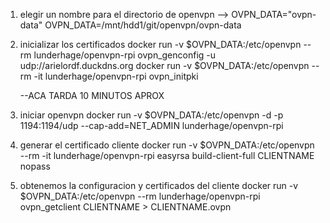 1. elegir un nombre para el directorio de openvpn --> OVPN_DATA="ovpn-data"
	OVPN_DATA=/mnt/hdd1/git/openvpn/ovpn-data
2. inicializar los certificados
	docker run -v $OVPN_DATA:/etc/openvpn --rm lunderhage/openvpn-rpi ovpn_genconfig -u udp://arielordf.duckdns.org
	docker run -v $OVPN_DATA:/etc/openvpn --rm -it lunderhage/openvpn-rpi ovpn_initpki

	--ACA TARDA 10 MINUTOS APROX

3. iniciar openvpn
	docker run -v $OVPN_DATA:/etc/openvpn -d -p 1194:1194/udp --cap-add=NET_ADMIN lunderhage/openvpn-rpi 
4. generar el certificado cliente
	docker run -v $OVPN_DATA:/etc/openvpn --rm -it lunderhage/openvpn-rpi easyrsa build-client-full CLIENTNAME nopass
5. obtenemos la configuracion y certificados del cliente
	docker run -v $OVPN_DATA:/etc/openvpn --rm lunderhage/openvpn-rpi ovpn_getclient CLIENTNAME > CLIENTNAME.ovpn

